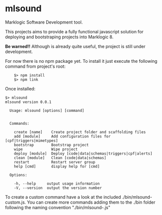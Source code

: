 # mlsound
Marklogic Software Development tool.

This projects aims to provide a fully functional javascript solution for deploying and bootstraping projects into Marklogic 8.

**Be warned!!** Although is already quite useful, the project is still under development.

For now there is no npm package yet. To install it just execute the following command from project's root:
```
    $> npm install
    $> npm link
```

Once installed:

```
$> mlsound
mlsound version 0.0.1

  Usage: mlsound [options] [command]


  Commands:

    create [name]    Create project folder and scaffolding files
    add [module]     Add configuration files for [cpf|triggers|mimetypes]
    bootstrap        Bootstrap project
    wipe             Wipe project
    deploy [module]  Deploy [code|data|schemas|triggers|cpf|alerts]
    clean [module]   Clean [code|data|schemas]
    restart          Restart server group
    help [cmd]       display help for [cmd]

  Options:

    -h, --help     output usage information
    -V, --version  output the version number
```

To create a custom command have a look at the included ./bin/mlsound-custom.js.
You can create more commands adding them to the ./bin folder following the naming convention "./bin/mlsound-<command>.js"

